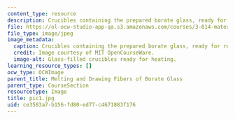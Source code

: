 ```yaml
---
content_type: resource
description: Crucibles containing the prepared borate glass, ready for reheating.
file: https://ol-ocw-studio-app-qa.s3.amazonaws.com/courses/3-014-materials-laboratory-fall-2006/ce3583a7b156fd80ed77c4671883f176_pic1.jpg
file_type: image/jpeg
image_metadata:
  caption: Crucibles containing the prepared borate glass, ready for reheating.
  credit: Image courtesy of MIT OpenCourseWare.
  image-alt: Glass-filled crucibles ready for heating.
learning_resource_types: []
ocw_type: OCWImage
parent_title: Melting and Drawing Fibers of Borate Glass
parent_type: CourseSection
resourcetype: Image
title: pic1.jpg
uid: ce3583a7-b156-fd80-ed77-c4671883f176
---
```

